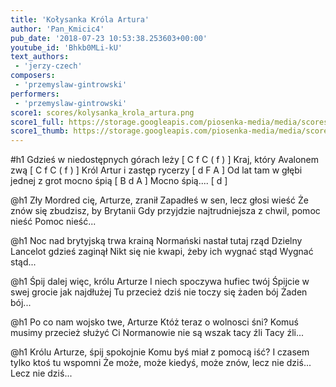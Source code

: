 ```yaml
---
title: 'Kołysanka Króla Artura'
author: 'Pan_Kmicic4'
pub_date: '2018-07-23 10:53:38.253603+00:00'
youtube_id: 'Bhkb0MLi-kU'
text_authors:
 - 'jerzy-czech'
composers:
 - 'przemyslaw-gintrowski'
performers:
 - 'przemyslaw-gintrowski'
score1: scores/kolysanka_krola_artura.png
score1_full: https://storage.googleapis.com/piosenka-media/media/scores/kolysanka_krola_artura.png
score1_thumb: https://storage.googleapis.com/piosenka-media/media/scores/kolysanka_krola_artura.png.180x0_q85_upscale.png
---
```


#h1
Gdzieś w niedostępnych górach leży [ C f C ( f ) ]
Kraj, który Avalonem zwą [ C f C ( f ) ]
Król Artur i zastęp rycerzy [ d F A ]
Od lat tam w głębi jednej z grot mocno śpią [ B d A ]
Mocno śpią.... [ d ]

@h1
Zły Mordred cię, Arturze, zranił
Zapadłeś w sen, lecz głosi wieść
Że znów się zbudzisz, by Brytanii
Gdy przyjdzie najtrudniejsza z chwil, pomoc nieść
Pomoc nieść...

@h1
Noc nad brytyjską trwa krainą
Normański nastał tutaj rząd
Dzielny Lancelot gdzieś zaginął
Nikt się nie kwapi, żeby ich wygnać stąd
Wygnać stąd...

@h1
Śpij dalej więc, królu Arturze
I niech spoczywa hufiec twój
Śpijcie w swej grocie jak najdłużej
Tu przecież dziś nie toczy się żaden bój
Żaden bój...

@h1
Po co nam wojsko twe, Arturze
Któż teraz o wolnosci śni?
Komuś musimy przecież służyć
Ci Normanowie nie są wszak tacy źli
Tacy źli...

@h1
Królu Arturze, śpij spokojnie
Komu byś miał z pomocą iść?
I czasem tylko ktoś tu wspomni
Że może, może kiedyś, może znów, lecz nie dziś...
Lecz nie dziś...